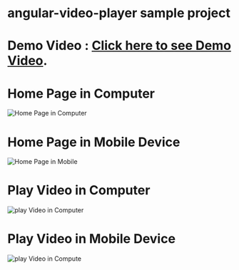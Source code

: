 # angular-video-player sample project

# Demo Video : [Click here to see Demo Video](https://www.loom.com/share/ab3323c1939b4739b5d8c3f58fb041de).

# Home Page in Computer
![Home Page in Computer](https://github.com/sparkouttech/angular-videoplayer/blob/master/src/assets/media/home.png?raw=true "Home Page")


# Home Page in Mobile Device
![Home Page in Mobile](https://github.com/sparkouttech/angular-videoplayer/blob/master/src/assets/media/mobilehome.png?raw=true "Home Page")


# Play Video in Computer 
![play Video in Computer](https://i.ibb.co/kGCV5n5/Screenshot-2.png "Play Video in Computer")

# Play Video in Mobile Device 
![play Video in Compute](https://i.ibb.co/5GK3WpJ/Screenshot-3.png "Play Video in Mobile")

